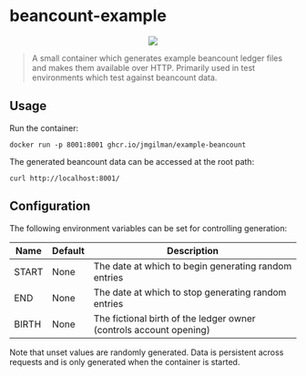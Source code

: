 # beancount-example

<p align="center">
    <a href="https://github.com/jmgilman/beancount-example/actions/workflows/ci.yml">
        <img src="https://github.com/jmgilman/beancount-example/actions/workflows/ci.yml/badge.svg"/>
    </a>
</p>

> A small container which generates example beancount ledger files and makes them
available over HTTP. Primarily used in test environments which test against
beancount data.

## Usage

Run the container:

```shell
docker run -p 8001:8001 ghcr.io/jmgilman/example-beancount
```

The generated beancount data can be accessed at the root path:

```shell
curl http://localhost:8001/
```

## Configuration

The following environment variables can be set for controlling generation:

Name  |  Default | Description                                                        |
----- | -------- | ------------------------------------------------------------------ |
START | None     | The date at which to begin generating random entries               |
END   | None     | The date at which to stop generating random entries                |
BIRTH | None     | The fictional birth of the ledger owner (controls account opening) |

Note that unset values are randomly generated. Data is persistent across
requests and is only generated when the container is started.
